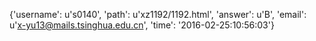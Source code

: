 {'username': u's0140', 'path': u'xz1192/1192.html', 'answer': u'B', 'email': u'x-yu13@mails.tsinghua.edu.cn', 'time': '2016-02-25:10:56:03'}